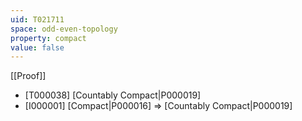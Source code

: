 ```yaml
---
uid: T021711
space: odd-even-topology
property: compact
value: false
---
```

[[Proof]]

* [T000038] [Countably Compact|P000019]
* [I000001] [Compact|P000016] => [Countably Compact|P000019]


